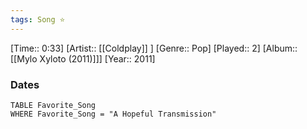 ```yaml
---
tags: Song ⭐ 
---
```

[Time:: 0:33]
[Artist:: [[Coldplay]] ]
[Genre:: Pop]
[Played:: 2]
[Album:: [[Mylo Xyloto (2011)]]]
[Year:: 2011]
### Dates
````dataview
TABLE Favorite_Song
WHERE Favorite_Song = "A Hopeful Transmission"
````